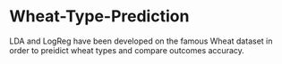# Wheat-Type-Prediction
LDA and LogReg have been developed on the famous Wheat dataset in order to preidict wheat types and compare outcomes accuracy.
